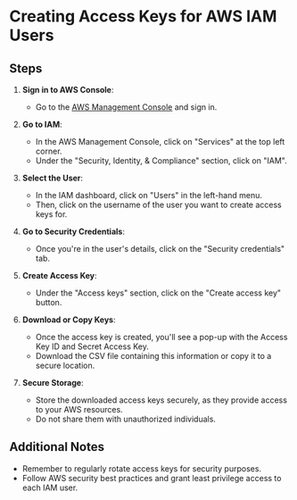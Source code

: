 # Creating Access Keys for AWS IAM Users
## Steps

1. **Sign in to AWS Console**:
   - Go to the [AWS Management Console](https://console.aws.amazon.com/) and sign in.

2. **Go to IAM**:
   - In the AWS Management Console, click on "Services" at the top left corner.
   - Under the "Security, Identity, & Compliance" section, click on "IAM".

3. **Select the User**:
   - In the IAM dashboard, click on "Users" in the left-hand menu.
   - Then, click on the username of the user you want to create access keys for.

4. **Go to Security Credentials**:
   - Once you're in the user's details, click on the "Security credentials" tab.

5. **Create Access Key**:
   - Under the "Access keys" section, click on the "Create access key" button.

6. **Download or Copy Keys**:
   - Once the access key is created, you'll see a pop-up with the Access Key ID and Secret Access Key.
   - Download the CSV file containing this information or copy it to a secure location.

7. **Secure Storage**:
   - Store the downloaded access keys securely, as they provide access to your AWS resources.
   - Do not share them with unauthorized individuals.

## Additional Notes

- Remember to regularly rotate access keys for security purposes.
- Follow AWS security best practices and grant least privilege access to each IAM user.
